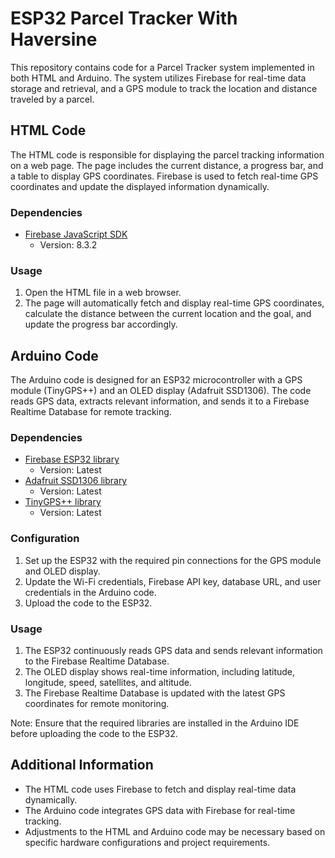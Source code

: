 # ESP32 Parcel Tracker With Haversine

This repository contains code for a Parcel Tracker system implemented in both HTML and Arduino. The system utilizes Firebase for real-time data storage and retrieval, and a GPS module to track the location and distance traveled by a parcel.

## HTML Code
The HTML code is responsible for displaying the parcel tracking information on a web page. The page includes the current distance, a progress bar, and a table to display GPS coordinates. Firebase is used to fetch real-time GPS coordinates and update the displayed information dynamically.

### Dependencies
- [Firebase JavaScript SDK](https://firebase.google.com/docs/web/setup)
  - Version: 8.3.2

### Usage
1. Open the HTML file in a web browser.
2. The page will automatically fetch and display real-time GPS coordinates, calculate the distance between the current location and the goal, and update the progress bar accordingly.

## Arduino Code
The Arduino code is designed for an ESP32 microcontroller with a GPS module (TinyGPS++) and an OLED display (Adafruit SSD1306). The code reads GPS data, extracts relevant information, and sends it to a Firebase Realtime Database for remote tracking.

### Dependencies
- [Firebase ESP32 library](https://github.com/mobizt/Firebase-ESP32)
  - Version: Latest
- [Adafruit SSD1306 library](https://github.com/adafruit/Adafruit_SSD1306)
  - Version: Latest
- [TinyGPS++ library](https://github.com/mikalhart/TinyGPSPlus)
  - Version: Latest

### Configuration
1. Set up the ESP32 with the required pin connections for the GPS module and OLED display.
2. Update the Wi-Fi credentials, Firebase API key, database URL, and user credentials in the Arduino code.
3. Upload the code to the ESP32.

### Usage
1. The ESP32 continuously reads GPS data and sends relevant information to the Firebase Realtime Database.
2. The OLED display shows real-time information, including latitude, longitude, speed, satellites, and altitude.
3. The Firebase Realtime Database is updated with the latest GPS coordinates for remote monitoring.

Note: Ensure that the required libraries are installed in the Arduino IDE before uploading the code to the ESP32.

## Additional Information
- The HTML code uses Firebase to fetch and display real-time data dynamically.
- The Arduino code integrates GPS data with Firebase for real-time tracking.
- Adjustments to the HTML and Arduino code may be necessary based on specific hardware configurations and project requirements.